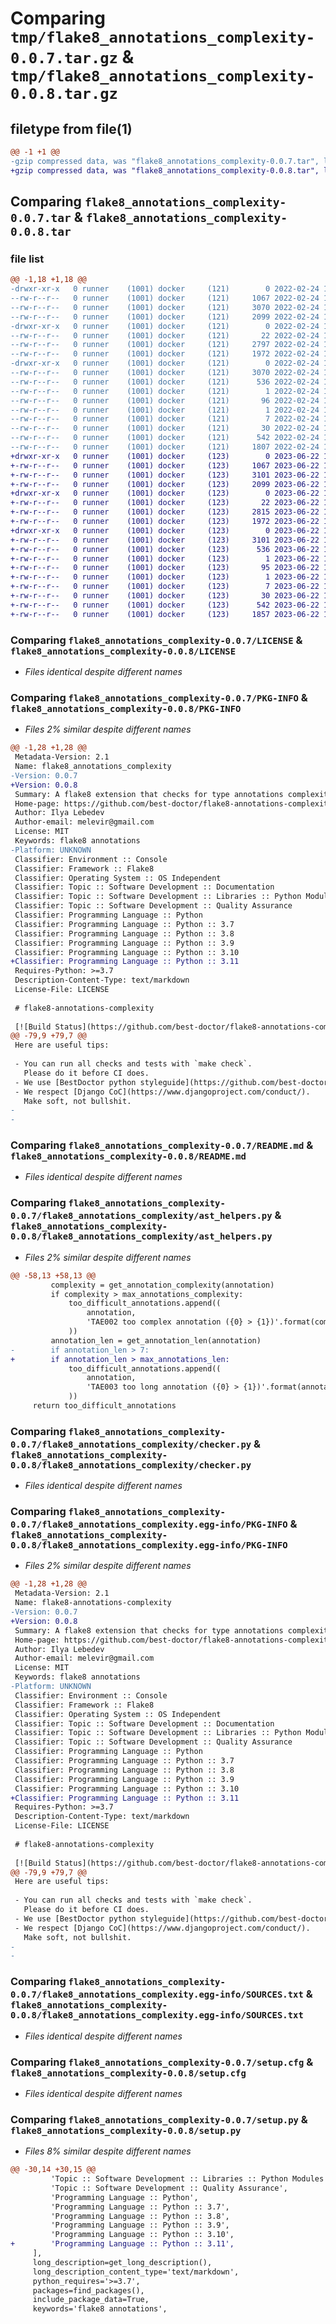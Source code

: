 # Comparing `tmp/flake8_annotations_complexity-0.0.7.tar.gz` & `tmp/flake8_annotations_complexity-0.0.8.tar.gz`

## filetype from file(1)

```diff
@@ -1 +1 @@
-gzip compressed data, was "flake8_annotations_complexity-0.0.7.tar", last modified: Thu Feb 24 18:29:22 2022, max compression
+gzip compressed data, was "flake8_annotations_complexity-0.0.8.tar", last modified: Thu Jun 22 13:26:31 2023, max compression
```

## Comparing `flake8_annotations_complexity-0.0.7.tar` & `flake8_annotations_complexity-0.0.8.tar`

### file list

```diff
@@ -1,18 +1,18 @@
-drwxr-xr-x   0 runner    (1001) docker     (121)        0 2022-02-24 18:29:22.767195 flake8_annotations_complexity-0.0.7/
--rw-r--r--   0 runner    (1001) docker     (121)     1067 2022-02-24 18:28:57.000000 flake8_annotations_complexity-0.0.7/LICENSE
--rw-r--r--   0 runner    (1001) docker     (121)     3070 2022-02-24 18:29:22.771195 flake8_annotations_complexity-0.0.7/PKG-INFO
--rw-r--r--   0 runner    (1001) docker     (121)     2099 2022-02-24 18:28:57.000000 flake8_annotations_complexity-0.0.7/README.md
-drwxr-xr-x   0 runner    (1001) docker     (121)        0 2022-02-24 18:29:22.767195 flake8_annotations_complexity-0.0.7/flake8_annotations_complexity/
--rw-r--r--   0 runner    (1001) docker     (121)       22 2022-02-24 18:28:57.000000 flake8_annotations_complexity-0.0.7/flake8_annotations_complexity/__init__.py
--rw-r--r--   0 runner    (1001) docker     (121)     2797 2022-02-24 18:28:57.000000 flake8_annotations_complexity-0.0.7/flake8_annotations_complexity/ast_helpers.py
--rw-r--r--   0 runner    (1001) docker     (121)     1972 2022-02-24 18:28:57.000000 flake8_annotations_complexity-0.0.7/flake8_annotations_complexity/checker.py
-drwxr-xr-x   0 runner    (1001) docker     (121)        0 2022-02-24 18:29:22.767195 flake8_annotations_complexity-0.0.7/flake8_annotations_complexity.egg-info/
--rw-r--r--   0 runner    (1001) docker     (121)     3070 2022-02-24 18:29:22.000000 flake8_annotations_complexity-0.0.7/flake8_annotations_complexity.egg-info/PKG-INFO
--rw-r--r--   0 runner    (1001) docker     (121)      536 2022-02-24 18:29:22.000000 flake8_annotations_complexity-0.0.7/flake8_annotations_complexity.egg-info/SOURCES.txt
--rw-r--r--   0 runner    (1001) docker     (121)        1 2022-02-24 18:29:22.000000 flake8_annotations_complexity-0.0.7/flake8_annotations_complexity.egg-info/dependency_links.txt
--rw-r--r--   0 runner    (1001) docker     (121)       96 2022-02-24 18:29:22.000000 flake8_annotations_complexity-0.0.7/flake8_annotations_complexity.egg-info/entry_points.txt
--rw-r--r--   0 runner    (1001) docker     (121)        1 2022-02-24 18:29:22.000000 flake8_annotations_complexity-0.0.7/flake8_annotations_complexity.egg-info/not-zip-safe
--rw-r--r--   0 runner    (1001) docker     (121)        7 2022-02-24 18:29:22.000000 flake8_annotations_complexity-0.0.7/flake8_annotations_complexity.egg-info/requires.txt
--rw-r--r--   0 runner    (1001) docker     (121)       30 2022-02-24 18:29:22.000000 flake8_annotations_complexity-0.0.7/flake8_annotations_complexity.egg-info/top_level.txt
--rw-r--r--   0 runner    (1001) docker     (121)      542 2022-02-24 18:29:22.771195 flake8_annotations_complexity-0.0.7/setup.cfg
--rw-r--r--   0 runner    (1001) docker     (121)     1807 2022-02-24 18:28:57.000000 flake8_annotations_complexity-0.0.7/setup.py
+drwxr-xr-x   0 runner    (1001) docker     (123)        0 2023-06-22 13:26:31.473257 flake8_annotations_complexity-0.0.8/
+-rw-r--r--   0 runner    (1001) docker     (123)     1067 2023-06-22 13:25:53.000000 flake8_annotations_complexity-0.0.8/LICENSE
+-rw-r--r--   0 runner    (1001) docker     (123)     3101 2023-06-22 13:26:31.473257 flake8_annotations_complexity-0.0.8/PKG-INFO
+-rw-r--r--   0 runner    (1001) docker     (123)     2099 2023-06-22 13:25:53.000000 flake8_annotations_complexity-0.0.8/README.md
+drwxr-xr-x   0 runner    (1001) docker     (123)        0 2023-06-22 13:26:31.473257 flake8_annotations_complexity-0.0.8/flake8_annotations_complexity/
+-rw-r--r--   0 runner    (1001) docker     (123)       22 2023-06-22 13:25:53.000000 flake8_annotations_complexity-0.0.8/flake8_annotations_complexity/__init__.py
+-rw-r--r--   0 runner    (1001) docker     (123)     2815 2023-06-22 13:25:53.000000 flake8_annotations_complexity-0.0.8/flake8_annotations_complexity/ast_helpers.py
+-rw-r--r--   0 runner    (1001) docker     (123)     1972 2023-06-22 13:25:53.000000 flake8_annotations_complexity-0.0.8/flake8_annotations_complexity/checker.py
+drwxr-xr-x   0 runner    (1001) docker     (123)        0 2023-06-22 13:26:31.473257 flake8_annotations_complexity-0.0.8/flake8_annotations_complexity.egg-info/
+-rw-r--r--   0 runner    (1001) docker     (123)     3101 2023-06-22 13:26:31.000000 flake8_annotations_complexity-0.0.8/flake8_annotations_complexity.egg-info/PKG-INFO
+-rw-r--r--   0 runner    (1001) docker     (123)      536 2023-06-22 13:26:31.000000 flake8_annotations_complexity-0.0.8/flake8_annotations_complexity.egg-info/SOURCES.txt
+-rw-r--r--   0 runner    (1001) docker     (123)        1 2023-06-22 13:26:31.000000 flake8_annotations_complexity-0.0.8/flake8_annotations_complexity.egg-info/dependency_links.txt
+-rw-r--r--   0 runner    (1001) docker     (123)       95 2023-06-22 13:26:31.000000 flake8_annotations_complexity-0.0.8/flake8_annotations_complexity.egg-info/entry_points.txt
+-rw-r--r--   0 runner    (1001) docker     (123)        1 2023-06-22 13:26:31.000000 flake8_annotations_complexity-0.0.8/flake8_annotations_complexity.egg-info/not-zip-safe
+-rw-r--r--   0 runner    (1001) docker     (123)        7 2023-06-22 13:26:31.000000 flake8_annotations_complexity-0.0.8/flake8_annotations_complexity.egg-info/requires.txt
+-rw-r--r--   0 runner    (1001) docker     (123)       30 2023-06-22 13:26:31.000000 flake8_annotations_complexity-0.0.8/flake8_annotations_complexity.egg-info/top_level.txt
+-rw-r--r--   0 runner    (1001) docker     (123)      542 2023-06-22 13:26:31.473257 flake8_annotations_complexity-0.0.8/setup.cfg
+-rw-r--r--   0 runner    (1001) docker     (123)     1857 2023-06-22 13:25:53.000000 flake8_annotations_complexity-0.0.8/setup.py
```

### Comparing `flake8_annotations_complexity-0.0.7/LICENSE` & `flake8_annotations_complexity-0.0.8/LICENSE`

 * *Files identical despite different names*

### Comparing `flake8_annotations_complexity-0.0.7/PKG-INFO` & `flake8_annotations_complexity-0.0.8/PKG-INFO`

 * *Files 2% similar despite different names*

```diff
@@ -1,28 +1,28 @@
 Metadata-Version: 2.1
 Name: flake8_annotations_complexity
-Version: 0.0.7
+Version: 0.0.8
 Summary: A flake8 extension that checks for type annotations complexity
 Home-page: https://github.com/best-doctor/flake8-annotations-complexity
 Author: Ilya Lebedev
 Author-email: melevir@gmail.com
 License: MIT
 Keywords: flake8 annotations
-Platform: UNKNOWN
 Classifier: Environment :: Console
 Classifier: Framework :: Flake8
 Classifier: Operating System :: OS Independent
 Classifier: Topic :: Software Development :: Documentation
 Classifier: Topic :: Software Development :: Libraries :: Python Modules
 Classifier: Topic :: Software Development :: Quality Assurance
 Classifier: Programming Language :: Python
 Classifier: Programming Language :: Python :: 3.7
 Classifier: Programming Language :: Python :: 3.8
 Classifier: Programming Language :: Python :: 3.9
 Classifier: Programming Language :: Python :: 3.10
+Classifier: Programming Language :: Python :: 3.11
 Requires-Python: >=3.7
 Description-Content-Type: text/markdown
 License-File: LICENSE
 
 # flake8-annotations-complexity
 
 [![Build Status](https://github.com/best-doctor/flake8-annotations-complexity/actions/workflows/build.yml/badge.svg?branch=master)](https://github.com/best-doctor/flake8-annotations-complexity/actions/workflows/build.yml)
@@ -79,9 +79,7 @@
 Here are useful tips:
 
 - You can run all checks and tests with `make check`.
   Please do it before CI does.
 - We use [BestDoctor python styleguide](https://github.com/best-doctor/guides/blob/master/guides/en/python_styleguide.md).
 - We respect [Django CoC](https://www.djangoproject.com/conduct/).
   Make soft, not bullshit.
-
-
```

### Comparing `flake8_annotations_complexity-0.0.7/README.md` & `flake8_annotations_complexity-0.0.8/README.md`

 * *Files identical despite different names*

### Comparing `flake8_annotations_complexity-0.0.7/flake8_annotations_complexity/ast_helpers.py` & `flake8_annotations_complexity-0.0.8/flake8_annotations_complexity/ast_helpers.py`

 * *Files 2% similar despite different names*

```diff
@@ -58,13 +58,13 @@
         complexity = get_annotation_complexity(annotation)
         if complexity > max_annotations_complexity:
             too_difficult_annotations.append((
                 annotation,
                 'TAE002 too complex annotation ({0} > {1})'.format(complexity, max_annotations_complexity),
             ))
         annotation_len = get_annotation_len(annotation)
-        if annotation_len > 7:
+        if annotation_len > max_annotations_len:
             too_difficult_annotations.append((
                 annotation,
                 'TAE003 too long annotation ({0} > {1})'.format(annotation_len, max_annotations_len),
             ))
     return too_difficult_annotations
```

### Comparing `flake8_annotations_complexity-0.0.7/flake8_annotations_complexity/checker.py` & `flake8_annotations_complexity-0.0.8/flake8_annotations_complexity/checker.py`

 * *Files identical despite different names*

### Comparing `flake8_annotations_complexity-0.0.7/flake8_annotations_complexity.egg-info/PKG-INFO` & `flake8_annotations_complexity-0.0.8/flake8_annotations_complexity.egg-info/PKG-INFO`

 * *Files 2% similar despite different names*

```diff
@@ -1,28 +1,28 @@
 Metadata-Version: 2.1
 Name: flake8-annotations-complexity
-Version: 0.0.7
+Version: 0.0.8
 Summary: A flake8 extension that checks for type annotations complexity
 Home-page: https://github.com/best-doctor/flake8-annotations-complexity
 Author: Ilya Lebedev
 Author-email: melevir@gmail.com
 License: MIT
 Keywords: flake8 annotations
-Platform: UNKNOWN
 Classifier: Environment :: Console
 Classifier: Framework :: Flake8
 Classifier: Operating System :: OS Independent
 Classifier: Topic :: Software Development :: Documentation
 Classifier: Topic :: Software Development :: Libraries :: Python Modules
 Classifier: Topic :: Software Development :: Quality Assurance
 Classifier: Programming Language :: Python
 Classifier: Programming Language :: Python :: 3.7
 Classifier: Programming Language :: Python :: 3.8
 Classifier: Programming Language :: Python :: 3.9
 Classifier: Programming Language :: Python :: 3.10
+Classifier: Programming Language :: Python :: 3.11
 Requires-Python: >=3.7
 Description-Content-Type: text/markdown
 License-File: LICENSE
 
 # flake8-annotations-complexity
 
 [![Build Status](https://github.com/best-doctor/flake8-annotations-complexity/actions/workflows/build.yml/badge.svg?branch=master)](https://github.com/best-doctor/flake8-annotations-complexity/actions/workflows/build.yml)
@@ -79,9 +79,7 @@
 Here are useful tips:
 
 - You can run all checks and tests with `make check`.
   Please do it before CI does.
 - We use [BestDoctor python styleguide](https://github.com/best-doctor/guides/blob/master/guides/en/python_styleguide.md).
 - We respect [Django CoC](https://www.djangoproject.com/conduct/).
   Make soft, not bullshit.
-
-
```

### Comparing `flake8_annotations_complexity-0.0.7/flake8_annotations_complexity.egg-info/SOURCES.txt` & `flake8_annotations_complexity-0.0.8/flake8_annotations_complexity.egg-info/SOURCES.txt`

 * *Files identical despite different names*

### Comparing `flake8_annotations_complexity-0.0.7/setup.cfg` & `flake8_annotations_complexity-0.0.8/setup.cfg`

 * *Files identical despite different names*

### Comparing `flake8_annotations_complexity-0.0.7/setup.py` & `flake8_annotations_complexity-0.0.8/setup.py`

 * *Files 8% similar despite different names*

```diff
@@ -30,14 +30,15 @@
         'Topic :: Software Development :: Libraries :: Python Modules',
         'Topic :: Software Development :: Quality Assurance',
         'Programming Language :: Python',
         'Programming Language :: Python :: 3.7',
         'Programming Language :: Python :: 3.8',
         'Programming Language :: Python :: 3.9',
         'Programming Language :: Python :: 3.10',
+        'Programming Language :: Python :: 3.11',
     ],
     long_description=get_long_description(),
     long_description_content_type='text/markdown',
     python_requires='>=3.7',
     packages=find_packages(),
     include_package_data=True,
     keywords='flake8 annotations',
```

